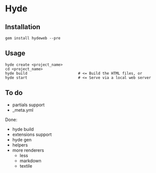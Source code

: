 Hyde
====

Installation
------------

    gem install hydeweb --pre

Usage
-----

    hyde create <project_name> 
    cd <project_name>
    hyde build                       # <= Build the HTML files, or
    hyde start                       # <= Serve via a local web server

To do
-----

 - partials support
 - _meta.yml 

Done:

 - hyde build
 - extensions support
 - hyde gen
 - helpers
 - more renderers
   - less
   - markdown
   - textile
